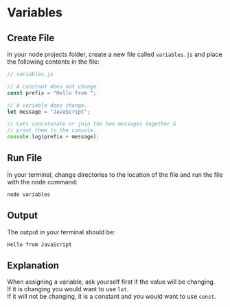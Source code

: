 # Variables

## Create File
In your node projects folder, create a new file called ```variables.js``` and place the following contents in the file:  
  
```JavaScript
// variables.js

// A constant does not change.
const prefix = "Hello from ";

// A variable does change.
let message = "JavaScript";

// Lets concatenate or join the two messages together &
// print them to the console.
console.log(prefix + message);
```

## Run File
In your terminal, change directories to the location of the file and run the file with the node command:  
  
```
node variables
```

## Output
The output in your terminal should be:
```
Hello from JavaScript
```

## Explanation
When assigning a variable, ask yourself first if the value will be changing.  
If it is changing you would want to use ```let```.  
If it will not be changing, it is a constant and you would want to use ```const```.